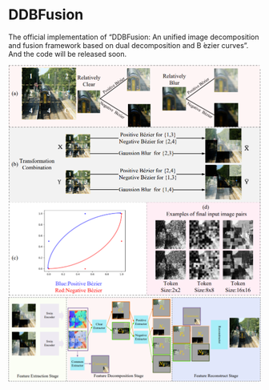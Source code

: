 # DDBFusion
The official implementation of “DDBFusion: An unified image decomposition and fusion framework based on dual decomposition and B ́ezier curves”. 
And the code will be released soon.

<img src="./images/FrameWork.png">
<img src="./images/Network.png">
